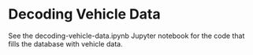 # Decoding Vehicle Data

See the decoding-vehicle-data.ipynb Jupyter notebook for the code that fills the database with vehicle data.
